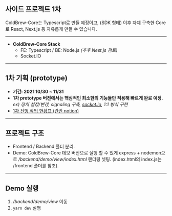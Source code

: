 ## 사이드 프로젝트 1차 

ColdBrew-Core는 Typescript로 만들 예정이고, (SDK 형태)
이후 자체 구축한 Core로 React, Next.js 등 자유롭게 만들 수 있습니다.

---

- **ColdBrew-Core Stack**
  - FE: Typescript / BE: Node.js *(추후 Nest.js 검토)*
  - Socket.IO

---

## 1차 기획 (prototype)

- **기간: 2021 10/30 ~ 11/31**
- **1차 prototype 버전에서는 핵심적인 최소한의 기능들만 적용해 빠르게 완료 예정.**
  *ex) 장치 설정/변경, signaling 구축, [socket.io](http://socket.io/), 1:1 방식 구현*
- [1차 진행 작업 현황표 (칸반 notion)](https://as333.notion.site/1-20506d351d5e469fb0e8b9b49fc412ce)

---

## 프로젝트 구조

- Frontend / Backend 폴더 분리.
- Demo:  ColdBrew-Core 데모 버전으로 실행 할 수 있게
  express + nodemon으로 */backend/demo/view/index.html* 랜더링 셋팅.
  (index.html의 index.js는 /frontend 폴더를 참조).

---

## Demo 실행

1. */backend/demo/view* 이동
2. ```yarn dev``` 실행